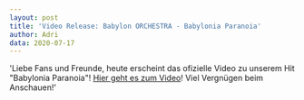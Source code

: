 ```yaml
---
layout: post
title: 'Video Release: Babylon ORCHESTRA - Babylonia Paranoia'
author: Adri
data: 2020-07-17
---
```

'Liebe Fans und Freunde, heute erscheint das ofizielle Video zu unserem Hit "Babylonia Paranoia"! [Hier geht es zum Video](https://www.youtube.com/embed/dG2ZA6RSQrY?rel=0&amp;start=18)! Viel Vergnügen beim Anschauen!'
